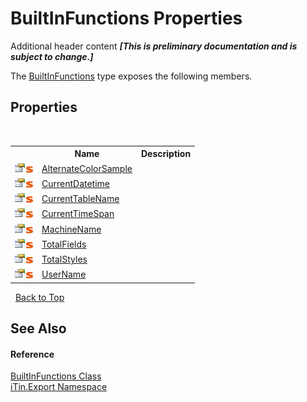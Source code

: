 # BuiltInFunctions Properties
Additional header content _**\[This is preliminary documentation and is subject to change.\]**_

The <a href="7e68f5cb-00a1-7efd-d42f-e5ddae7d6398">BuiltInFunctions</a> type exposes the following members.


## Properties
&nbsp;<table><tr><th></th><th>Name</th><th>Description</th></tr><tr><td>![Public property](media/pubproperty.gif "Public property")![Static member](media/static.gif "Static member")</td><td><a href="b2036b43-13f5-2859-f77f-f2d76b93073e">AlternateColorSample</a></td><td /></tr><tr><td>![Public property](media/pubproperty.gif "Public property")![Static member](media/static.gif "Static member")</td><td><a href="b1f8061f-f4ec-4200-6470-8622317628cb">CurrentDatetime</a></td><td /></tr><tr><td>![Public property](media/pubproperty.gif "Public property")![Static member](media/static.gif "Static member")</td><td><a href="389d687a-a35c-0bf1-dea4-d98f3ab6b8eb">CurrentTableName</a></td><td /></tr><tr><td>![Public property](media/pubproperty.gif "Public property")![Static member](media/static.gif "Static member")</td><td><a href="b48ae4cd-f210-3565-cba1-440a6ac8f10b">CurrentTimeSpan</a></td><td /></tr><tr><td>![Public property](media/pubproperty.gif "Public property")![Static member](media/static.gif "Static member")</td><td><a href="714ff799-d8ee-75a4-b2d1-65e2bdcceafc">MachineName</a></td><td /></tr><tr><td>![Public property](media/pubproperty.gif "Public property")![Static member](media/static.gif "Static member")</td><td><a href="6897278c-7427-2888-e51a-2fb53fff9912">TotalFields</a></td><td /></tr><tr><td>![Public property](media/pubproperty.gif "Public property")![Static member](media/static.gif "Static member")</td><td><a href="1f8524c8-ab9c-d891-e3f6-7fe90014e525">TotalStyles</a></td><td /></tr><tr><td>![Public property](media/pubproperty.gif "Public property")![Static member](media/static.gif "Static member")</td><td><a href="7affb7e3-701f-4299-0ca7-fc82fd688880">UserName</a></td><td /></tr></table>&nbsp;
<a href="#builtinfunctions-properties">Back to Top</a>

## See Also


#### Reference
<a href="7e68f5cb-00a1-7efd-d42f-e5ddae7d6398">BuiltInFunctions Class</a><br /><a href="3fffd16d-e8dd-a992-537b-8b7ec294fc13">iTin.Export Namespace</a><br />